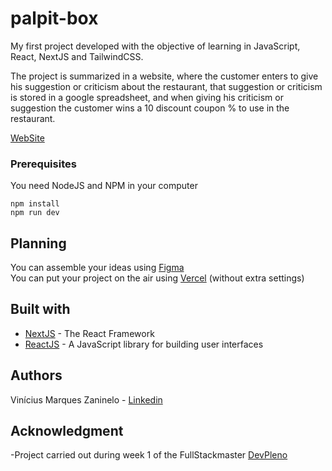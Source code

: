 # palpit-box
My first project developed with the objective of learning in JavaScript, React, NextJS and TailwindCSS. 

The project is summarized in a website, where the customer enters to give his suggestion or criticism about the restaurant, that suggestion or criticism is stored in a google spreadsheet, and when giving his criticism or suggestion the customer wins a 10 discount coupon % to use in the restaurant. 


[WebSite](https://palpit-box.vercel.app/)




### Prerequisites

You need NodeJS and NPM in your computer

```
npm install 
npm run dev
```

## Planning 
You can assemble your ideas using [Figma](https://www.figma.com/) <br>
You can put your project on the air using [Vercel](https://vercel.com/login) (without extra settings)

## Built with 
- [NextJS](https://nextjs.org/) - The React Framework
- [ReactJS](https://reactjs.org/) - A JavaScript library for building user interfaces 

## Authors 
Vinícius Marques Zaninelo - [Linkedin](https://www.linkedin.com/in/vin%C3%ADciuszaninelo/)

## Acknowledgment
-Project carried out during week 1 of the FullStackmaster [DevPleno](https://devpleno.com/)
